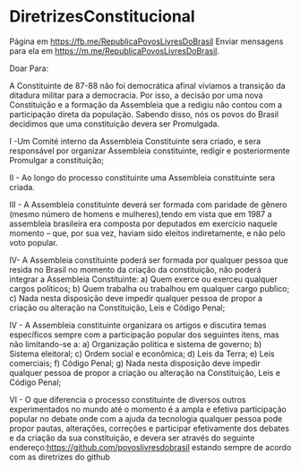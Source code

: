 # DiretrizesConstitucional
Página em https://fb.me/RepublicaPovosLivresDoBrasil
Enviar mensagens para ela em https://m.me/RepublicaPovosLivresDoBrasil.

Doar Para:

A Constituinte de 87-88 não foi democrática afinal vivíamos a transição da ditadura militar para a democracia. Por isso, a decisão por uma nova Constituição e a formação da Assembleia que a redigiu não contou com a participação direta da população. Sabendo disso, nós os povos do Brasil decidimos que uma constituição devera ser Promulgada.

I -Um Comité interno da Assembleia Constituinte sera criado, e sera responsável por organizar Assembleia constituinte, redigir e posteriormente Promulgar a constituição;

II - Ao longo do processo constituinte uma Assembleia constituinte sera criada.

III - A Assembleia constituinte deverá ser formada com paridade de gênero (mesmo número de homens e mulheres),tendo em vista que em 1987 a assembleia brasileira era composta por deputados em exercício naquele momento – que, por sua vez, haviam sido eleitos indiretamente, e não pelo voto popular.

IV- A Assembleia constituinte poderá ser formada por qualquer pessoa que resida no Brasil no momento da criação da constituição, não poderá integrar a Assembleia Constituinte: a) Quem exerce ou exerceu qualquer cargos políticos; b) Quem trabalha ou trabalhou em qualquer cargo publico; c) Nada nesta disposição deve impedir qualquer pessoa de propor a criação ou alteração na Constituição, Leis e Código Penal;

IV - A Assembleia constituinte organizara os artigos e discutira temas específicos sempre com a participação popular dos seguintes itens, mas não limitando-se a: a) Organização politica e sistema de governo; b) Sistema eleitoral; c) Ordem social e econômica; d) Leis da Terra; e) Leis comerciais; f) Código Penal; g) Nada nesta disposição deve impedir qualquer pessoa de propor a criação ou alteração na Constituição, Leis e Código Penal;

VI - O que diferencia o processo constituinte de diversos outros experimentados no mundo até o momento é a ampla e efetiva participação popular no debate onde com a ajuda da tecnologia qualquer pessoa pode propor pautas, alterações, correções e participar efetivamente dos debates e da criação da sua constituição, e devera ser através do seguinte endereço:https://github.com/povoslivresdobrasil estando sempre de acordo com as diretrizes do github
